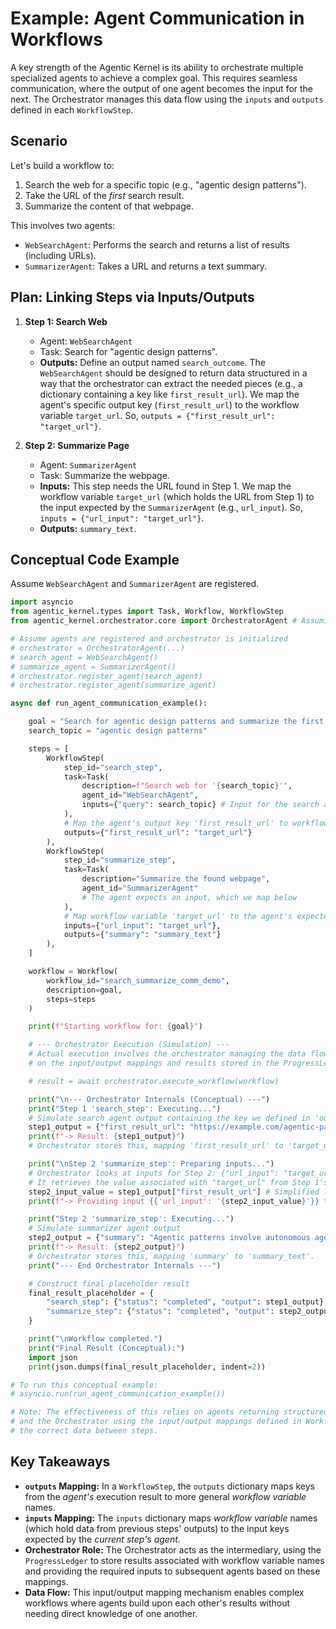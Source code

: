 # Example: Agent Communication in Workflows

A key strength of the Agentic Kernel is its ability to orchestrate multiple specialized agents to achieve a complex goal. This requires seamless communication, where the output of one agent becomes the input for the next. The Orchestrator manages this data flow using the `inputs` and `outputs` defined in each `WorkflowStep`.

## Scenario

Let's build a workflow to:

1. Search the web for a specific topic (e.g., "agentic design patterns").
2. Take the URL of the *first* search result.
3. Summarize the content of that webpage.

This involves two agents:

* `WebSearchAgent`: Performs the search and returns a list of results (including URLs).
* `SummarizerAgent`: Takes a URL and returns a text summary.

## Plan: Linking Steps via Inputs/Outputs

1. **Step 1: Search Web**
    * Agent: `WebSearchAgent`
    * Task: Search for "agentic design patterns".
    * **Outputs:** Define an output named `search_outcome`. The `WebSearchAgent` should be designed to return data structured in a way that the orchestrator can extract the needed pieces (e.g., a dictionary containing a key like `first_result_url`). We map the agent's specific output key (`first_result_url`) to the workflow variable `target_url`. So, `outputs = {"first_result_url": "target_url"}`.

2. **Step 2: Summarize Page**
    * Agent: `SummarizerAgent`
    * Task: Summarize the webpage.
    * **Inputs:** This step needs the URL found in Step 1. We map the workflow variable `target_url` (which holds the URL from Step 1) to the input expected by the `SummarizerAgent` (e.g., `url_input`). So, `inputs = {"url_input": "target_url"}`.
    * **Outputs:** `summary_text`.

## Conceptual Code Example

Assume `WebSearchAgent` and `SummarizerAgent` are registered.

```python
import asyncio
from agentic_kernel.types import Task, Workflow, WorkflowStep
from agentic_kernel.orchestrator.core import OrchestratorAgent # Assuming OrchestratorAgent is the main class

# Assume agents are registered and orchestrator is initialized
# orchestrator = OrchestratorAgent(...)
# search_agent = WebSearchAgent()
# summarize_agent = SummarizerAgent()
# orchestrator.register_agent(search_agent)
# orchestrator.register_agent(summarize_agent)

async def run_agent_communication_example():

    goal = "Search for agentic design patterns and summarize the first result."
    search_topic = "agentic design patterns"

    steps = [
        WorkflowStep(
            step_id="search_step",
            task=Task(
                description=f"Search web for '{search_topic}'", 
                agent_id="WebSearchAgent",
                inputs={"query": search_topic} # Input for the search agent
            ),
            # Map the agent's output key 'first_result_url' to workflow variable 'target_url'
            outputs={"first_result_url": "target_url"} 
        ),
        WorkflowStep(
            step_id="summarize_step",
            task=Task(
                description="Summarize the found webpage", 
                agent_id="SummarizerAgent"
                # The agent expects an input, which we map below
            ),
            # Map workflow variable 'target_url' to the agent's expected input 'url_input'
            inputs={"url_input": "target_url"}, 
            outputs={"summary": "summary_text"}
        ),
    ]

    workflow = Workflow(
        workflow_id="search_summarize_comm_demo",
        description=goal,
        steps=steps
    )

    print(f"Starting workflow for: {goal}")

    # --- Orchestrator Execution (Simulation) ---
    # Actual execution involves the orchestrator managing the data flow based 
    # on the input/output mappings and results stored in the ProgressLedger.

    # result = await orchestrator.execute_workflow(workflow)

    print("\n--- Orchestrator Internals (Conceptual) ---")
    print("Step 1 'search_step': Executing...")
    # Simulate search agent output containing the key we defined in 'outputs'
    step1_output = {"first_result_url": "https://example.com/agentic-patterns"}
    print(f"-> Result: {step1_output}")
    # Orchestrator stores this, mapping 'first_result_url' to 'target_url' internally.

    print("\nStep 2 'summarize_step': Preparing inputs...")
    # Orchestrator looks at inputs for Step 2: {"url_input": "target_url"}
    # It retrieves the value associated with "target_url" from Step 1's output.
    step2_input_value = step1_output["first_result_url"] # Simplified lookup
    print(f"-> Providing input {{'url_input': '{step2_input_value}'}} to SummarizerAgent.")

    print("Step 2 'summarize_step': Executing...")
    # Simulate summarizer agent output
    step2_output = {"summary": "Agentic patterns involve autonomous agents collaborating..."}
    print(f"-> Result: {step2_output}")
    # Orchestrator stores this, mapping 'summary' to 'summary_text'.
    print("--- End Orchestrator Internals ---")

    # Construct final placeholder result
    final_result_placeholder = {
        "search_step": {"status": "completed", "output": step1_output},
        "summarize_step": {"status": "completed", "output": step2_output},
    }

    print("\nWorkflow completed.")
    print("Final Result (Conceptual):")
    import json
    print(json.dumps(final_result_placeholder, indent=2))

# To run this conceptual example:
# asyncio.run(run_agent_communication_example())

# Note: The effectiveness of this relies on agents returning structured output (like dicts) 
# and the Orchestrator using the input/output mappings defined in WorkflowSteps to pass 
# the correct data between steps.
```

## Key Takeaways

* **`outputs` Mapping:** In a `WorkflowStep`, the `outputs` dictionary maps keys from the *agent's* execution result to more general *workflow variable* names.
* **`inputs` Mapping:** The `inputs` dictionary maps *workflow variable* names (which hold data from previous steps' outputs) to the input keys expected by the *current step's agent*.
* **Orchestrator Role:** The Orchestrator acts as the intermediary, using the `ProgressLedger` to store results associated with workflow variable names and providing the required inputs to subsequent agents based on these mappings.
* **Data Flow:** This input/output mapping mechanism enables complex workflows where agents build upon each other's results without needing direct knowledge of one another.

